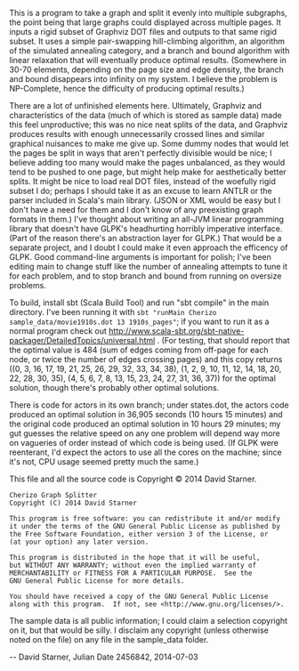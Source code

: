 This is a program to take a graph and split it evenly into multiple subgraphs, the point being that large graphs could displayed across multiple pages. It inputs a rigid subset of Graphviz DOT files and outputs to that same rigid subset. It uses a simple pair-swapping hill-climbing algorithm, an algorithm of the simulated annealing category, and a branch and bound algorithm with linear relaxation that will eventually produce optimal results. (Somewhere in 30-70 elements, depending on the page size and edge density, the branch and bound disappears into infinity on my system. I believe the problem is NP-Complete, hence the difficulty of producing optimal results.)

There are a lot of unfinished elements here. Ultimately, Graphviz and characteristics of the data (much of which is stored as sample data) made this feel unproductive; this was no nice neat splits of the data, and Graphviz produces results with enough unnecessarily crossed lines and similar graphical nuisances to make me give up. Some dummy nodes that would let the pages be split in ways that aren't perfectly divisible would be nice; I believe adding too many would make the pages unbalanced, as they would tend to be pushed to one page, but might help make for aesthetically better splits. It might be nice to load real DOT files, instead of the woefully rigid subset I do; perhaps I should take it as an excuse to learn ANTLR or the parser included in Scala's main library. (JSON or XML would be easy but I don't have a need for them and I don't know of any preexisting graph formats in them.) I've thought about writing an all-JVM linear programming library that doesn't have GLPK's headhurting horribly imperative interface. (Part of the reason there's an abstraction layer for GLPK.) That would be a separate project, and I doubt I could make it even approach the efficency of GLPK. Good command-line arguments is important for polish; I've been editing main to change stuff like the number of annealing attempts to tune it for each problem, and to stop branch and bound from running on oversize problems.

To build, install sbt (Scala Build Tool) and run "sbt compile" in the main directory. I've been running it with `sbt "runMain Cherizo sample_data/movie1910s.dot 13 1910s_pages"`; if you want to run it as a normal program check out http://www.scala-sbt.org/sbt-native-packager/DetailedTopics/universal.html . (For testing, that should report that the optimal value is 484 (sum of edges coming from off-page for each node, or twice the number of edges crossing pages) and this copy returns ((0, 3, 16, 17, 19, 21, 25, 26, 29, 32, 33, 34, 38), (1, 2, 9, 10, 11, 12, 14, 18, 20, 22, 28, 30, 35), (4, 5, 6, 7, 8, 13, 15, 23, 24, 27, 31, 36, 37)) for the optimal solution, though there's probably other optimal solutions.

There is code for actors in its own branch; under states.dot, the actors code produced an optimal solution in 36,905 seconds (10 hours 15 minutes) and the original code produced an optimal solution in 10 hours 29 minutes; my gut guesses the relative speed on any one problem will depend way more on vagueries of order instead of which code is being used. (If GLPK were reenterant, I'd expect the actors to use all the cores on the machine; since it's not, CPU usage seemed pretty much the same.)

This file and all the source code is Copyright © 2014 David Starner.

    Cherizo Graph Splitter
    Copyright (C) 2014 David Starner

    This program is free software: you can redistribute it and/or modify
    it under the terms of the GNU General Public License as published by
    the Free Software Foundation, either version 3 of the License, or
    (at your option) any later version.

    This program is distributed in the hope that it will be useful,
    but WITHOUT ANY WARRANTY; without even the implied warranty of
    MERCHANTABILITY or FITNESS FOR A PARTICULAR PURPOSE.  See the
    GNU General Public License for more details.

    You should have received a copy of the GNU General Public License
    along with this program.  If not, see <http://www.gnu.org/licenses/>.


The sample data is all public information; I could claim a selection copyright on it, but that would be silly. I disclaim any copyright (unless otherwise noted on the file) on any file in the sample_data folder.

-- David Starner, Julian Date 2456842, 2014-07-03
